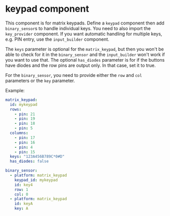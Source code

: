 # keypad component

This component is for matrix keypads.  Define a `keypad` component then add `binary_sensor`s to handle individual keys.  You need to also import the `key_provider` component.
If you want automatic handling for multiple keys, e.g. PIN entry, use the `input_builder` component.

The `keys` parameter is optional for the `matrix_keypad`, but then you won't be able to check for it in the `binary_sensor`
and the `input_builder` won't work if you want to use that.
The optional `has_diodes` parameter is for if the buttons have diodes and the row pins are output only. In that case, set it to true.

For the `binary_sensor`, you need to provide either the `row` and `col` parameters or the `key` parameter.

Example:
```yaml
matrix_keypad:
  id: mykeypad
  rows:
    - pin: 21
    - pin: 19
    - pin: 18
    - pin: 5
  columns:
    - pin: 17
    - pin: 16
    - pin: 4
    - pin: 15
  keys: "123A456B789C*0#D"
  has_diodes: false

binary_sensor:
  - platform: matrix_keypad
    keypad_id: mykeypad
    id: key4
    row: 1
    col: 0
  - platform: matrix_keypad
    id: keyA
    key: A
```

